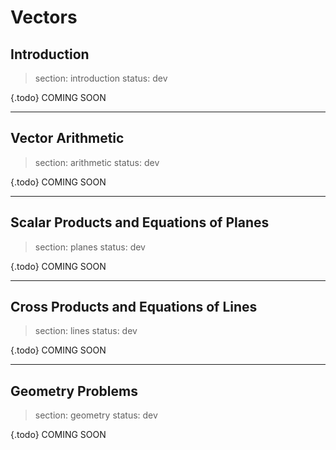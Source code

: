 # Vectors

## Introduction

> section: introduction
> status: dev

{.todo} COMING SOON

---

## Vector Arithmetic

> section: arithmetic
> status: dev

{.todo} COMING SOON

---

## Scalar Products and Equations of Planes

> section: planes
> status: dev

{.todo} COMING SOON

---

## Cross Products and Equations of Lines

> section: lines
> status: dev

{.todo} COMING SOON

---

## Geometry Problems

> section: geometry
> status: dev

{.todo} COMING SOON
